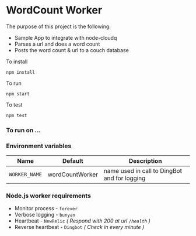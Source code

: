 # WordCount Worker

The purpose of this project is the following:

* Sample App to integrate with node-cloudq
* Parses a url and does a word count
* Posts the word count & url to a couch database

To install

```
npm install
```

To run

```
npm start
```

To test

```
npm test
```

### To run on ...



### Environment variables

Name                   | Default                                              | Description
---------------------- |----------------------------------------------------- |-------------
`WORKER_NAME`          | wordCountWorker                                      | name used in call to DingBot and for logging


### Node.js worker requirements

* Monitor process - `forever`
* Verbose logging - `bunyan`
* Heartbeat - `NewRelic` _( Respond with 200 at url `/health` )_
* Reverse heartbeat - `Dingbot` _( Check in every minute )_
